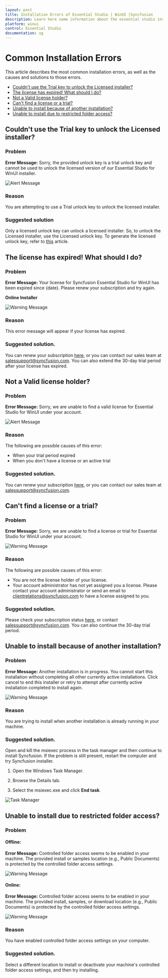 ```yaml
---
layout: post
title: Installation Errors of Essential Studio | WinUI |Syncfusion
description: Learn here some information about the essential studio installation errors and steps for resolving it.
platform: winui
control: Essential Studio
documentation: ug
---
```


# Common Installation Errors

This article describes the most common installation errors, as well as the causes and solutions to those errors.

* [Couldn't use the Trial key to unlock the Licensed installer?](https://help.syncfusion.com/winui/installation/installation-errors#couldnt-use-the-trial-key-to-unlock-the-licensed-installer)
* [The license has expired! What should I do?](https://help.syncfusion.com/winui/installation/installation-errors#the-license-has-expired-what-should-i-do)
* [Not a Valid license holder?](https://help.syncfusion.com/winui/installation/installation-errors#not-a-valid-license-holder)
* [Can't find a license or a trial?](https://help.syncfusion.com/winui/installation/installation-errors#cant-find-a-license-or-a-trial)
* [Unable to install because of another installation?](https://help.syncfusion.com/winui/installation/installation-errors#unable-to-install-because-of-another-installation)
* [Unable to install due to restricted folder access?](http://help.syncfusion.com/winui/installation/installation-errors#unable-to-install-due-to-restricted-folder-access)

## Couldn't use the Trial key to unlock the Licensed installer?

### Problem

**Error Message:** Sorry, the provided unlock key is a trial unlock key and cannot be used to unlock the licensed version of our Essential Studio for WinUI installer.

![Alert Message](Errors/Installation_Errors_img1.png)

### Reason

You are attempting to use a Trial unlock key to unlock the licensed installer.

### Suggested solution

Only a licensed unlock key can unlock a licensed installer. So, to unlock the Licensed installer, use the Licensed unlock key. To generate the licensed unlock key, refer to [this](http://syncfusion.com/kb/2326) article.


## The license has expired! What should I do?

### Problem

**Error Message:** Your license for Syncfusion Essential Studio for WinUI has been expired since {date}. Please renew your subscription and try again.

**Online Installer**

![Warning Message](Errors/Installation_Errors_img2.png)

### Reason

This error message will appear if your license has expired.

### Suggested solution.


You can renew your subscription [here](https://www.syncfusion.com/sales/products), or you can contact our sales team at <salessupport@syncfusion.com>. You can also extend the 30-day trial period after your license has expired.


## Not a Valid license holder?

### Problem

**Error Message:** Sorry, we are unable to find a valid license for Essential Studio for WinUI under your account.

![Alert Message](Errors/Installation_Errors_img3.PNG)

### Reason

The following are possible causes of this error:

* When your trial period expired
* When you don't have a license or an active trial

### Suggested solution.

You can renew your subscription [here](https://www.syncfusion.com/sales/products), or you can contact our sales team at <salessupport@syncfusion.com>.

## Can't find a license or a trial?

### Problem

**Error Message:** Sorry, we are unable to find a license or trial for Essential Studio for WinUI under your account.

![Warning Message](Errors/Installation_Errors_img6.PNG)

### Reason

The following are possible causes of this error:

* You are not the license holder of your license.
* Your account administrator has not yet assigned you a license. Please contact your account administrator or send an email to <clientrelations@syncfusion.com> to have a license assigned to you.

### Suggested solution.

Please check your subscription status [here](https://www.syncfusion.com/sales/products), or contact <salessupport@syncfusion.com>. You can also continue the 30-day trial period.

## Unable to install because of another installation?

### Problem

**Error Message:** Another installation is in progress. You cannot start this installation without completing all other currently active installations. Click cancel to end this installer or retry to attempt after currently active installation completed to install again.

![Warning Message](Errors/Installation_Errors_img4.png)

### Reason

You are trying to install when another installation is already running in your machine.

### Suggested solution.

Open and kill the msiexec process in the task manager and then continue to install Syncfusion. If the problem is still present, restart the computer and try Syncfusion installer. 

1. Open the Windows Task Manager.

2. Browse the Details tab.

3. Select the msiexec.exe and click **End task**.

![Task Manager](Errors/Installation_Errors_img5.png)

## Unable to install due to restricted folder access?

### Problem

#### Offline:

**Error Message:** Controlled folder access seems to be enabled in your machine. The provided install or samples location (e.g., Public Documents) is protected by the controlled folder access settings.

![Warning Message](Errors/Installation_Errors_img7.png)

#### Online:

**Error Message:** Controlled folder access seems to be enabled in your machine. The provided install, samples, or download location (e.g., Public Documents) is protected by the controlled folder access settings.

![Warning Message](Errors/Installation_Errors_img8.png)

### Reason

You have enabled controlled folder access settings on your computer.

### Suggested solution.

Select a different location to install or deactivate your machine's controlled folder access settings, and then try installing.

